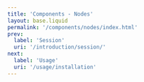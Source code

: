 ```yaml
---
title: 'Components - Nodes'
layout: base.liquid
permalink: '/components/nodes/index.html'
prev:
  label: 'Session'
  uri: '/introduction/session/'
next:
  label: 'Usage'
  uri: '/usage/installation'
---
```

